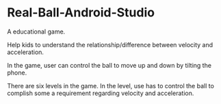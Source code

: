Real-Ball-Android-Studio
========================

A educational game.

Help kids to understand the relationship/difference between velocity and acceleration.

In the game, user can control the ball to move up and down by tilting the phone.

There are six levels in the game. In the level, use has to control the ball to complish some a requirement regarding velocity and acceleration.
